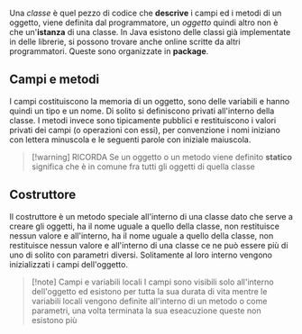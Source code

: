 Una *classe* è quel pezzo di codice che **descrive** i campi ed i metodi di un oggetto, viene definita dal programmatore, un *oggetto* quindi altro non è che un'**istanza** di una classe. In Java esistono delle classi già implementate in delle librerie, si possono trovare anche online scritte da altri programmatori. Queste sono organizzate in **package**.

## Campi e metodi
I campi costituiscono la memoria di un oggetto, sono delle variabili e hanno quindi un tipo e un nome. Di solito si definiscono privati all'interno della classe. I metodi invece sono tipicamente pubblici e restituiscono i valori privati dei campi (o operazioni con essi), per convenzione i nomi iniziano con lettera minuscola e le seguenti parole con iniziale maiuscola. 
>[!warning] RICORDA
>Se un oggetto o un metodo viene definito **statico** significa che è in comune fra tutti gli oggetti di quella classe 

## Costruttore 
Il costruttore è un metodo speciale all'interno di una classe dato che serve a creare gli oggetti, ha il nome uguale a quello della classe, non restituisce nessun valore e all'interno, ha il nome uguale a quello della classe, non restituisce nessun valore e all'interno di una classe ce ne può essere più di uno di solito con parametri diversi. Solitamente al loro interno vengono inizializzati i campi dell'oggetto.
>[!note] Campi e variabili locali
>I campi sono visibili solo all'interno dell'oggetto ed esistono per tutta la sua durata di vita mentre le variabili locali vengono definite all'interno di un metodo o come parametri, una volta terminata la sua eseacuzione queste non esistono più

